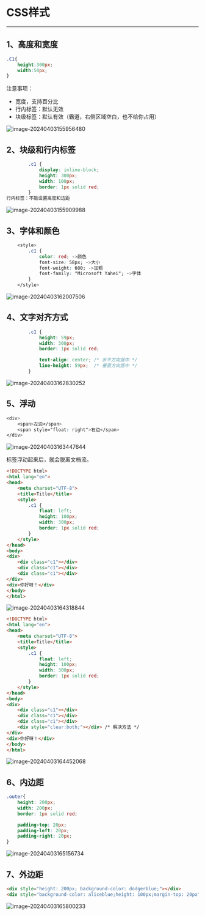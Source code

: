 # CSS样式

---

## 1、高度和宽度

```css
.C1{
	height:300px;
	width:50px;
}
```

注意事项：

* 宽度，支持百分比
* 行内标签：默认无效
* 块级标签：默认有效（霸道，右侧区域空白，也不给你占用）

![image-20240403155956480](/home/ldx/.config/Typora/typora-user-images/image-20240403155956480.png)

## 2、块级和行内标签

```CSS
        .c1 {
            display: inline-block;
            height: 300px;
            width: 100px;
            border: 1px solid red;
        }
行内标签：不能设置高度和边距
```

![image-20240403155909988](/home/ldx/.config/Typora/typora-user-images/image-20240403155909988.png)

## 3、字体和颜色

```CSS
    <style>
        .c1 {
            color: red; ->颜色
            font-size: 58px; ->大小
            font-weight: 600; ->加粗
            font-family: "Microsoft Yahei"; ->字体
        }
    </style>
```

![image-20240403162007506](/home/ldx/.config/Typora/typora-user-images/image-20240403162007506.png)

## 4、文字对齐方式

```CSS
        .c1 {
            height: 59px;
            width: 300px;
            border: 1px solid red;

            text-align: center; /* 水平方向居中 */
            line-height: 59px;  /* 垂直方向居中 */
        }
```

![image-20240403162830252](/home/ldx/.config/Typora/typora-user-images/image-20240403162830252.png)

## 5、浮动

```CSS
<div>
    <span>左边</span>
    <span style="float: right">右边</span>
</div>
```



![image-20240403163447644](/home/ldx/.config/Typora/typora-user-images/image-20240403163447644.png)

标签浮动起来后，就会脱离文档流。

```html
<!DOCTYPE html>
<html lang="en">
<head>
    <meta charset="UTF-8">
    <title>Title</title>
    <style>
        .c1 {
            float: left;
            height: 100px;
            width: 300px;
            border: 1px solid red;
        }
    </style>
</head>
<body>
<div>
    <div class="c1"></div>
    <div class="c1"></div>
    <div class="c1"></div>
</div>
<div>你好呀！</div>
</body>
</html>
```

![image-20240403164318844](/home/ldx/.config/Typora/typora-user-images/image-20240403164318844.png)

```html
<!DOCTYPE html>
<html lang="en">
<head>
    <meta charset="UTF-8">
    <title>Title</title>
    <style>
        .c1 {
            float: left;
            height: 100px;
            width: 300px;
            border: 1px solid red;
        }
    </style>
</head>
<body>
<div>
    <div class="c1"></div>
    <div class="c1"></div>
    <div class="c1"></div>
    <div style="clear:both;"></div> /* 解决方法 */
</div>
<div>你好呀！</div>
</body>
</html>
```

![image-20240403164452068](/home/ldx/.config/Typora/typora-user-images/image-20240403164452068.png)

## 6、内边距

```css
.outer{
    height: 200px;
    width: 200px;
    border: 1px solid red;

    padding-top: 20px;
    padding-left: 20px;
    padding-right: 20px;
}
```



![image-20240403165156734](/home/ldx/.config/Typora/typora-user-images/image-20240403165156734.png)

## 7、外边距

```html
<div style="height: 200px; background-color: dodgerblue;"></div>
<div style="background-color: aliceblue;height: 100px;margin-top: 20px"></div>
```

![image-20240403165800233](/home/ldx/.config/Typora/typora-user-images/image-20240403165800233.png)

